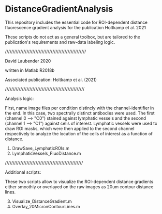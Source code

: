 # DistanceGradientAnalysis
This repository includes the essential code for ROI-dependent distance fluorescence gradient analysis for the publication Holtkamp et al. 2021

These scripts do not act as a general toolbox, but are tailored to the publication's requirements and raw-data labeling logic.

/////////////////////////////////////////////////////

David Laubender 2020

written in Matlab R2018b

Associated publication: Holtkamp et al. (2021)

////////////////////////////////////////////////////

Analysis logic:

First, name image files per condition distincly with the channel-identifier in the end. In this case, two spectrally distinct antibodies were used. 
The first (channel 0 --> "C0") stained against lymphatic vessels and the second (channel 1 --> "C1") against cells of interest. 
Lymphatic vessels were used to draw ROI masks, which were then applied to the second channel respectively to analyze the location of the cells of interest 
as a function of distance.

1) DrawSave_LymphaticROIs.m
2) LymphaticVessels_FluoDistance.m


///////////////////////////////////////////////////

Additional scripts:

These two scripts allow to visualize the ROI-dependent distance gradients either smoothly or overlayed on the raw images as 20um contour distance lines.

3) Visualize_DistanceGradient.m
4) Overlay_20MicronContourLines.m


